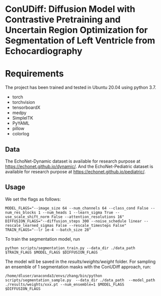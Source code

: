 # ConUDiff: Diffusion Model with Contrastive Pretraining and Uncertain Region Optimization for Segmentation of Left Ventricle from Echocardiography

# Requirements

The project has been trained and tested in Ubuntu 20.04 using python 3.7.
* torch
* torchvision
* tensorboardX
* medpy
* SimpleITK
* PyYAML
* pillow
* colorlog

## Data

The EchoNet-Dynamic dataset is available for research purpose at https://echonet.github.io/dynamic/. And the EchoNet-Pediatric dataset is available for research purpose at https://echonet.github.io/pediatric/.


## Usage

We set the flags as follows:
```
MODEL_FLAGS="--image_size 64 --num_channels 64 --class_cond False --num_res_blocks 1 --num_heads 1 --learn_sigma True --use_scale_shift_norm False --attention_resolutions 16"
DIFFUSION_FLAGS="--diffusion_steps 300 --noise_schedule linear --rescale_learned_sigmas False --rescale_timesteps False"
TRAIN_FLAGS="--lr 1e-4 --batch_size 28"
```
To train the segmentation model, run

```
python scripts/segmentation_train.py --data_dir ./data_path $TRAIN_FLAGS $MODEL_FLAGS $DIFFUSION_FLAGS

```
The model will be saved in the *results/weights/weight* folder.
For sampling an ensemble of 1 segmentation masks with the ConUDiff approach, run:

```
/home/dluser/anaconda3/envs/zhang/bin/python scripts/segmentation_sample.py  --data_dir ./data_path  --model_path ./results/weights/xxx.pt --num_ensemble=1 $MODEL_FLAGS $DIFFUSION_FLAGS
```


